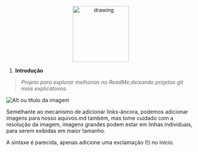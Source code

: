 <p align="center"><img src="https://user-images.githubusercontent.com/55323701/82506032-25bbd600-9ad5-11ea-8b5e-e7c699d385af.png" alt="drawing" width="150"/></p>

1. **Introdução**

> *Projeto para explorar melhorias no ReadMe,deixando projetos git mais explicatovos.*


![Alt ou título da imagem](https://i.gifer.com/origin/a5/a565bdadff7bcbb4d04bd83e58f90388_w200.gif)

Semelhante ao mecanismo de adicionar links-âncora, podemos adicionar imagens para nosso aquivos.md também, mas tome cuidado com a resolução da imagem, imagens grandes podem estar em linhas individuais, para serem exibidas em maior tamanho.

A sintaxe é parecida, apenas adicione uma exclamação (!) no início.
